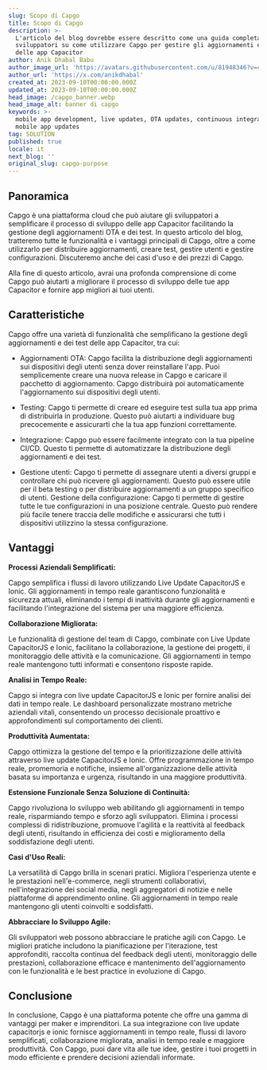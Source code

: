 ```yaml
---
slug: Scopo di Capgo
title: Scopo di Capgo
description: >-
  L'articolo del blog dovrebbe essere descritto come una guida completa per gli
  sviluppatori su come utilizzare Capgo per gestire gli aggiornamenti e i test
  delle app Capacitor
author: Anik Dhabal Babu
author_image_url: 'https://avatars.githubusercontent.com/u/81948346?v=4'
author_url: 'https://x.com/anikdhabal'
created_at: 2023-09-10T00:00:00.000Z
updated_at: 2023-09-10T00:00:00.000Z
head_image: /capgo_banner.webp
head_image_alt: banner di capgo
keywords: >-
  mobile app development, live updates, OTA updates, continuous integration,
  mobile app updates
tag: SOLUTION
published: true
locale: it
next_blog: ''
original_slug: capgo-purpose
---
```

## Panoramica

Capgo è una piattaforma cloud che può aiutare gli sviluppatori a semplificare il processo di sviluppo delle app Capacitor facilitando la gestione degli aggiornamenti OTA e dei test. In questo articolo del blog, tratteremo tutte le funzionalità e i vantaggi principali di Capgo, oltre a come utilizzarlo per distribuire aggiornamenti, creare test, gestire utenti e gestire configurazioni. Discuteremo anche dei casi d'uso e dei prezzi di Capgo.

Alla fine di questo articolo, avrai una profonda comprensione di come Capgo può aiutarti a migliorare il processo di sviluppo delle tue app Capacitor e fornire app migliori ai tuoi utenti.

## Caratteristiche

Capgo offre una varietà di funzionalità che semplificano la gestione degli aggiornamenti e dei test delle app Capacitor, tra cui:

* Aggiornamenti OTA: Capgo facilita la distribuzione degli aggiornamenti sui dispositivi degli utenti senza dover reinstallare l'app. Puoi semplicemente creare una nuova release in Capgo e caricare il pacchetto di aggiornamento. Capgo distribuirà poi automaticamente l'aggiornamento sui dispositivi degli utenti.

* Testing: Capgo ti permette di creare ed eseguire test sulla tua app prima di distribuirla in produzione. Questo può aiutarti a individuare bug precocemente e assicurarti che la tua app funzioni correttamente.

* Integrazione: Capgo può essere facilmente integrato con la tua pipeline CI/CD. Questo ti permette di automatizzare la distribuzione degli aggiornamenti e dei test.

* Gestione utenti: Capgo ti permette di assegnare utenti a diversi gruppi e controllare chi può ricevere gli aggiornamenti. Questo può essere utile per il beta testing o per distribuire aggiornamenti a un gruppo specifico di utenti.
Gestione della configurazione: Capgo ti permette di gestire tutte le tue configurazioni in una posizione centrale. Questo può rendere più facile tenere traccia delle modifiche e assicurarsi che tutti i dispositivi utilizzino la stessa configurazione.

## Vantaggi

**Processi Aziendali Semplificati:**

Capgo semplifica i flussi di lavoro utilizzando Live Update CapacitorJS e Ionic. Gli aggiornamenti in tempo reale garantiscono funzionalità e sicurezza attuali, eliminando i tempi di inattività durante gli aggiornamenti e facilitando l'integrazione del sistema per una maggiore efficienza.

**Collaborazione Migliorata:**

Le funzionalità di gestione del team di Capgo, combinate con Live Update CapacitorJS e Ionic, facilitano la collaborazione, la gestione dei progetti, il monitoraggio delle attività e la comunicazione. Gli aggiornamenti in tempo reale mantengono tutti informati e consentono risposte rapide.

**Analisi in Tempo Reale:**

Capgo si integra con live update CapacitorJS e Ionic per fornire analisi dei dati in tempo reale. Le dashboard personalizzate mostrano metriche aziendali vitali, consentendo un processo decisionale proattivo e approfondimenti sul comportamento dei clienti.

**Produttività Aumentata:**

Capgo ottimizza la gestione del tempo e la prioritizzazione delle attività attraverso live update CapacitorJS e Ionic. Offre programmazione in tempo reale, promemoria e notifiche, insieme all'organizzazione delle attività basata su importanza e urgenza, risultando in una maggiore produttività.

**Estensione Funzionale Senza Soluzione di Continuità:**

Capgo rivoluziona lo sviluppo web abilitando gli aggiornamenti in tempo reale, risparmiando tempo e sforzo agli sviluppatori. Elimina i processi complessi di ridistribuzione, promuove l'agilità e la reattività al feedback degli utenti, risultando in efficienza dei costi e miglioramento della soddisfazione degli utenti.

**Casi d'Uso Reali:**

La versatilità di Capgo brilla in scenari pratici. Migliora l'esperienza utente e le prestazioni nell'e-commerce, negli strumenti collaborativi, nell'integrazione dei social media, negli aggregatori di notizie e nelle piattaforme di apprendimento online. Gli aggiornamenti in tempo reale mantengono gli utenti coinvolti e soddisfatti.

**Abbracciare lo Sviluppo Agile:**

Gli sviluppatori web possono abbracciare le pratiche agili con Capgo. Le migliori pratiche includono la pianificazione per l'iterazione, test approfonditi, raccolta continua del feedback degli utenti, monitoraggio delle prestazioni, collaborazione efficace e mantenimento dell'aggiornamento con le funzionalità e le best practice in evoluzione di Capgo.

## Conclusione

In conclusione, Capgo è una piattaforma potente che offre una gamma di vantaggi per maker e imprenditori. La sua integrazione con live update capacitorjs e ionic fornisce aggiornamenti in tempo reale, flussi di lavoro semplificati, collaborazione migliorata, analisi in tempo reale e maggiore produttività. Con Capgo, puoi dare vita alle tue idee, gestire i tuoi progetti in modo efficiente e prendere decisioni aziendali informate.
